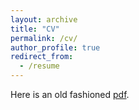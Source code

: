 ```yaml
---
layout: archive
title: "CV"
permalink: /cv/
author_profile: true
redirect_from:
  - /resume
---
```


Here is an old fashioned [pdf](https://kstoeckl.github.io/files/test-cv.pdf).
